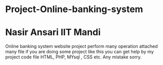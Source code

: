 # Project-Online-banking-system

# Nasir Ansari IIT Mandi #

Online banking system website project perform many operation
attached  many file if you are doing some project like this you can get help by my project code file 
HTML, PHP, MYsql , CSS etc.
Any mistake sorry.
